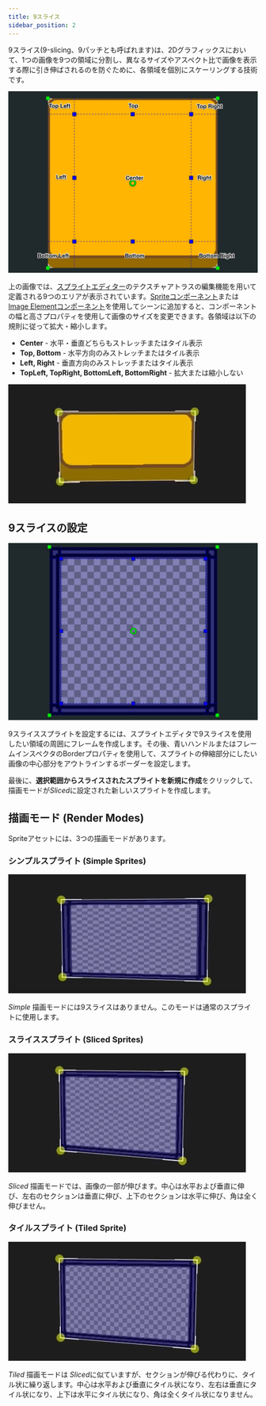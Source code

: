 ```yaml
---
title: 9スライス
sidebar_position: 2
---
```


9スライス(9-slicing、9パッチとも呼ばれます)は、2Dグラフィックスにおいて、1つの画像を9つの領域に分割し、異なるサイズやアスペクト比で画像を表示する際に引き伸ばされるのを防ぐために、各領域を個別にスケーリングする技術です。

![9 Sliced Button][1]

上の画像では、[スプライトエディター][2]のテクスチャアトラスの編集機能を用いて定義される9つのエリアが表示されています。[Spriteコンポーネント][3]または[Image Elementコンポーネント][4]を使用してシーンに追加すると、コンポーネントの幅と高さプロパティを使用して画像のサイズを変更できます。各領域は以下の規則に従って拡大・縮小します。

* **Center** - 水平・垂直どちらもストレッチまたはタイル表示
* **Top, Bottom** - 水平方向のみストレッチまたはタイル表示
* **Left, Right** - 垂直方向のみストレッチまたはタイル表示
* **TopLeft, TopRight, BottomLeft, BottomRight** - 拡大または縮小しない

![Button Resize Animation][5]

## 9スライスの設定

![Setup 9-slicing][6]

9スライススプライトを設定するには、スプライトエディタで9スライスを使用したい領域の周囲にフレームを作成します。その後、青いハンドルまたはフレームインスペクタのBorderプロパティを使用して、スプライトの伸縮部分にしたい画像の中心部分をアウトラインするボーダーを設定します。

最後に、**選択範囲からスライスされたスプライトを新規に作成**をクリックして、描画モードが*Sliced*に設定された新しいスプライトを作成します。

## 描画モード (Render Modes)

Spriteアセットには、3つの描画モードがあります。

### シンプルスプライト (Simple Sprites)

![Simple Render Mode][7]

*Simple* 描画モードには9スライスはありません。このモードは通常のスプライトに使用します。

### スライススプライト (Sliced Sprites)

![Sliced Render Mode][8]

*Sliced* 描画モードでは、画像の一部が伸びます。中心は水平および垂直に伸び、左右のセクションは垂直に伸び、上下のセクションは水平に伸び、角は全く伸びません。

### タイルスプライト (Tiled Sprite)

![Tiled Render Mode][9]

*Tiled* 描画モードは *Sliced*に似ていますが、セクションが伸びる代わりに、タイル状に繰り返します。中心は水平および垂直にタイル状になり、左右は垂直にタイル状になり、上下は水平にタイル状になり、角は全くタイル状になりません。

[1]: /images/user-manual/2D/9-slicing/9-sliced-labelled.jpg
[2]: /user-manual/2D/sprite-editor
[3]: /user-manual/scenes/components/sprite
[4]: /user-manual/scenes/components/element
[5]: /images/user-manual/2D/9-slicing/button-resize.gif
[6]: /images/user-manual/2D/9-slicing/9-slice-setup.jpg
[7]: /images/user-manual/2D/9-slicing/simple-resize.gif
[8]: /images/user-manual/2D/9-slicing/sliced-resize.gif
[9]: /images/user-manual/2D/9-slicing/tiled-resize.gif
